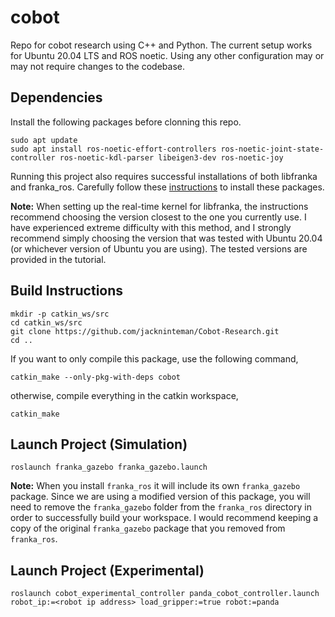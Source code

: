 # cobot
Repo for cobot research using C++ and Python. The current setup works for Ubuntu 20.04 LTS and ROS noetic. Using any other configuration may or may not require changes to the codebase.

## Dependencies
Install the following packages before clonning this repo.
```
sudo apt update
sudo apt install ros-noetic-effort-controllers ros-noetic-joint-state-controller ros-noetic-kdl-parser libeigen3-dev ros-noetic-joy
```
Running this project also requires successful installations of both libfranka and franka_ros. Carefully follow these [instructions](https://frankaemika.github.io/docs/installation_linux.html) to install these packages. 

**Note:** When setting up the real-time kernel for libfranka, the instructions recommend choosing the version closest to the one you currently use. I have experienced extreme difficulty with this method, and I strongly recommend simply choosing the version that was tested with Ubuntu 20.04 (or whichever version of Ubuntu you are using). The tested versions are provided in the tutorial.

## Build Instructions

```
mkdir -p catkin_ws/src
cd catkin_ws/src
git clone https://github.com/jackninteman/Cobot-Research.git
cd ..
```
If you want to only compile this package, use the following command,
```
catkin_make --only-pkg-with-deps cobot
```
otherwise, compile everything in the catkin workspace,
```
catkin_make
```

## Launch Project (Simulation)
```
roslaunch franka_gazebo franka_gazebo.launch
```
**Note:** When you install `franka_ros` it will include its own `franka_gazebo` package. Since we are using a modified version of this package, you will need to remove the `franka_gazebo` folder from the `franka_ros` directory in order to successfully build your workspace. I would recommend keeping a copy of the original `franka_gazebo` package that you removed from `franka_ros`.

## Launch Project (Experimental)
```
roslaunch cobot_experimental_controller panda_cobot_controller.launch robot_ip:=<robot ip address> load_gripper:=true robot:=panda
```